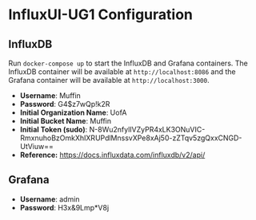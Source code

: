 # InfluxUI-UG1 Configuration

## InfluxDB
Run `docker-compose up` to start the InfluxDB and Grafana containers. The InfluxDB container will be available at `http://localhost:8086` and the Grafana container will be available at `http://localhost:3000`.

- **Username**: Muffin
- **Password**: G4$z7wQp!k2R
- **Initial Organization Name**: UofA
- **Initial Bucket Name**: Muffin
- **Initial Token (sudo)**: N-8Wu2nfylIVZyPR4xLK3ONuVIC-RmxnuhoBzOmkXhIXRUPdlMnssvXPe8xAj50-zZTqv5zgQxxCNGD-UtViuw==
- **Reference:** https://docs.influxdata.com/influxdb/v2/api/

## Grafana
- **Username**: admin
- **Password**: H3x&9Lmp*V8j